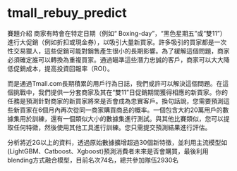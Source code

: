 # tmall_rebuy_predict

賽題介紹
商家有時會在特定日期（例如“ Boxing-day”，“黑色星期五”或“雙11”）進行大促銷（例如折扣或現金券），以吸引大量新買家。許多吸引的買家都是一次性交易獵人，這些促銷可能對銷售產生很小的長期影響。為了緩解這個問題，商家必須確定誰可以轉換為重複買家。通過瞄準這些潛力忠誠的客戶，商家可以大大降低促銷成本，提高投資回報率（ROI）。


而是通過Tmall.com長期積累的用戶行為日誌，我們或許可以解決這個問題。在這個挑戰中，我們提供一分套商家及其在“雙11”日促銷期間獲得相應的新買家。你的任務是預測針對商家的新買家將來是否會成為忠實客戶。換句話說，您需要預測這些新買家在6個月內再次從同一商家購買商品的概率。一個包含大約20萬用戶的數據集用於訓練，還有一個類似大小的數據集進行測試。與其他比賽類似，您可以提取任何特徵，然後使用其他工具進行訓練。您只需提交預測結果進行評估。

分析將近2G以上的資料，透過原始數據擴增超過30個新特徵，並利用主流模型如(LightGBM、Catboost、Xgboost)預測消費者未來是否會購買，最後利用blending方式融合模型，目前名次74名，總共參加隊伍2930名
